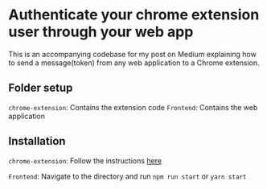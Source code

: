 # Authenticate your chrome extension user through your web app
 This is an accompanying codebase for my post on Medium explaining how to send a message(token)
 from any web application to a Chrome extension.
 
## Folder setup
`chrome-extension`: Contains the extension code
`Frontend`: Contains the web application

## Installation

`chrome-extension`: Follow the instructions [here](https://developer.chrome.com/docs/extensions/mv2/getstarted/)

`Frontend`: Navigate to the directory and run `npm run start` or `yarn start`
